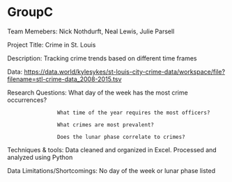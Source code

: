# GroupC

Team Memebers: Nick Nothdurft, Neal Lewis, Julie Parsell

Project Title: Crime in St. Louis

Description: Tracking crime trends based on different time frames

Data: https://data.world/kylesykes/st-louis-city-crime-data/workspace/file?filename=stl-crime-data_2008-2015.tsv

Research Questions: What day of the week has the most crime occurrences?

                    What time of the year requires the most officers?

                    What crimes are most prevalent?

                    Does the lunar phase correlate to crimes?

Techniques & tools: Data cleaned and organized in Excel. Processed and analyzed using Python

Data Limitations/Shortcomings: No day of the week or lunar phase listed
